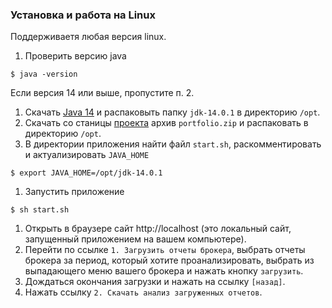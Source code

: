 ### Установка и работа на Linux

Поддерживаетя любая версия linux.
1. Проверить версию java
```shell script
$ java -version
```
   Если версия 14 или выше, пропустите п. 2.
1. Скачать [Java 14](https://download.java.net/java/GA/jdk14.0.1/664493ef4a6946b186ff29eb326336a2/7/GPL/openjdk-14.0.1_linux-x64_bin.tar.gz)
   и распаковыть папку `jdk-14.0.1` в директорию `/opt`.
1. Скачать со станицы [проекта](https://github.com/vananiev/portfolio/releases/latest)
   архив `portfolio.zip` и распаковать в директорию `/opt`.
1. В директории приложения найти файл `start.sh`, раскомментировать и актуализировать `JAVA_HOME`
```shell script
$ export JAVA_HOME=/opt/jdk-14.0.1
```
1. Запустить приложение
```shell script
$ sh start.sh
```
1. Открыть в  браузере сайт http://localhost (это локальный сайт, запущенный приложением на вашем компьютере).
1. Перейти по ссылке `1. Загрузить отчеты брокера`, выбрать отчеты брокера за период, который хотите проанализировать,
   выбрать из выпадающего меню вашего брокера и нажать кнопку `загрузить`.
1. Дождаться окончания загрузки и нажать на ссылку `[назад]`.
1. Нажать ссылку `2. Скачать анализ загруженных отчетов`.
   

